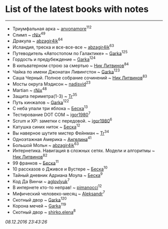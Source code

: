 # List of the latest books with notes
---

* Триумфальная арка ~ [anvonamore](users/595/5957175-vkontakte)<sup>112</sup>
* Слимп ~ [rNix](users/115/115622071-twitter)<sup>49</sup>
* Дракула ~ [abzagir4ik](users/362/3621623-vkontakte)<sup>64</sup>
* Исландия, треска и все-все-все ~ [abzagir4ik](users/362/3621623-vkontakte)<sup>63</sup>
* Путеводитель «Автостопом по Галактике» ~ [Garka](users/115/115753719718250012620-google)<sup>125</sup>
* Гордость и предубеждение ~ [Garka](users/115/115753719718250012620-google)<sup>124</sup>
* В кильватерном строю за смертью ~ [Ник Литвинов](users/241/241974816-vkontakte)<sup>84</sup>
* Чайка по имени Джонатан Ливингстон ~ [Garka](users/115/115753719718250012620-google)<sup>123</sup>
* Саша Черный. Полное собрание сочинений ~ [Ник Литвинов](users/241/241974816-vkontakte)<sup>83</sup>
* Мосты округа Мэдисон ~ [nadisvid](users/113/1138852626183846-facebook)<sup>23</sup>
* Martian ~ [rNix](users/115/115622071-twitter)<sup>48</sup>
* Защита периметра(1-3) ~ [Tr](users/122/12282474-vkontakte)<sup>35</sup>
* Путь кинжалов ~ [Garka](users/115/115753719718250012620-google)<sup>122</sup>
* С неба упали три яблока ~ [Беска](users/157/1577468-vkontakte)<sup>13</sup>
* Тестирование DOT COM ~ [igor1980](users/100/100003094239547-facebook)<sup>7</sup>
* Scrum и XP: заметки с передовой. ~ [igor1980](users/100/100003094239547-facebook)<sup>6</sup>
* Катушка синих ниток ~ [Беска](users/157/1577468-vkontakte)<sup>12</sup>
* Вы наверное шутите мистер Фейнман ~ [Tr](users/122/12282474-vkontakte)<sup>34</sup>
* Одноэтажная Америка ~ [Ангелина](users/837/83788782-vkontakte)<sup>41</sup>
* Большой Мольн ~ [abzagir4ik](users/362/3621623-vkontakte)<sup>63</sup>
* Интернетика. Навигация в сложных сетях. Модели и алгоритмы ~ [Ник Литвинов](users/lec/leczQ3Eya3-linkedin)<sup>82</sup>
* 99 франков ~ [Беска](users/157/1577468-vkontakte)<sup>11</sup>
* 10 рассказов о Дживсе и Вустере ~ [Беска](users/157/1577468-vkontakte)<sup>10</sup>
* Тайный дневник Адриана Моула ~ [Беска](users/157/1577468-vkontakte)<sup>9</sup>
* Код Да Винчи ~ [aglovlyuk](users/113/113033184709492089410-google)<sup>7</sup>
* В интернете кто-то неправ! ~ [pimanocci](users/117/117124011531379579265-google)<sup>12</sup>
* Мифический человеко-месяц ~ [Aleksandr](users/123/12375097-vkontakte)<sup>7</sup>
* Скотный двор ~ [Garka](users/115/115753719718250012620-google)<sup>120</sup>
* Корона мечей ~ [Garka](users/115/115753719718250012620-google)<sup>119</sup>
* Скотный двор ~ [shirko.elena](users/100/100001858801764-facebook)<sup>8</sup>


_08.12.2016 23:43:26_
